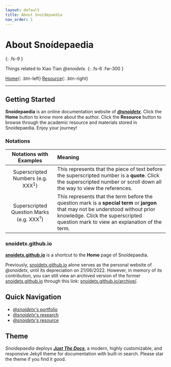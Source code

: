 ```yaml
---
layout: default
title: About Snoídepaedia
nav_order: 1
---
```


# About Snoídepaedia
{: .fs-9 }

Things related to Xiao Tian *@snoidetx*.
{: .fs-6 .fw-300 }

[Home](../){: .btn-left} <span class='btn-filler'></span> [Resource](../resource/){: .btn-right}

---

## Getting Started

**Snoídepaedia** is an online documentation website of ***[@snoidetx](../experience/)***. Click the **Home** button to know more about the author. Click the **Resource** button to browse through the academic resource and materials stored in Snoídepaedia. Enjoy your journey!

### Notations

| Notations with Examples | Meaning |
| :-: | :-- |
| Superscripted Numbers (e.g. XXX<sup>1</sup>) | This represents that the piece of text before the superscripted number is a **quote**. Click the superscripted number or scroll down all the way to view the references. |
| Superscripted Question Marks (e.g. XXX<sup>?</sup>) | This represents that the term before the question mark is a **special term** or **jargon** that may not be understood without prior knowledge. Click the superscripted question mark to view an explanation of the term. |

### snoidetx.github.io

**<ins>snoidetx.github.io</ins>** is a shortcut to the **Home** page of Snoídepaedia. 

Previously, <ins>snoidetx.github.io</ins> alone serves as the personal website of *@snoidetx*, until its depreciation on 21/06/2022. However, in memory of its contribution, you can still view an archived version of the former <ins>snoidetx.github.io</ins> through this link: [snoidetx.github.io/archive/](https://snoidetx.github.io/archive/).

## Quick Navigation

- [*@snoidetx*'s portfolio](../experience/)
- [*@snoidetx*'s research](../research/)
- [*@snoidetx*'s resource](../resource/)

## Theme

*Snoidepaedia* deploys ***[Just The Docs](https://github.com/just-the-docs/just-the-docs)***, a modern, highly customizable, and responsive Jekyll theme for documentation with built-in search. Please star the theme if you find it good.
